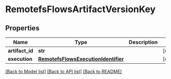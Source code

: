 # RemotefsFlowsArtifactVersionKey

## Properties
Name | Type | Description | Notes
------------ | ------------- | ------------- | -------------
**artifact_id** | **str** |  | [optional] 
**execution** | [**RemotefsFlowsExecutionIdentifier**](RemotefsFlowsExecutionIdentifier.md) |  | [optional] 

[[Back to Model list]](../README.md#documentation-for-models) [[Back to API list]](../README.md#documentation-for-api-endpoints) [[Back to README]](../README.md)

